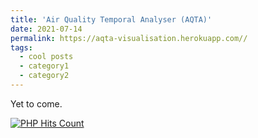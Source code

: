 ```yaml
---
title: 'Air Quality Temporal Analyser (AQTA)'
date: 2021-07-14
permalink: https://aqta-visualisation.herokuapp.com//
tags:
  - cool posts
  - category1
  - category2
---
```


Yet to come.

<!-- hitwebcounter Code START -->
<a href="https://www.hitwebcounter.com" target="_blank">
<img src="https://hitwebcounter.com/counter/counter.php?page=7221348&style=0007&nbdigits=5&type=page&initCount=0" title="User Stats" Alt="PHP Hits Count"   border="0" >
</a>                         

